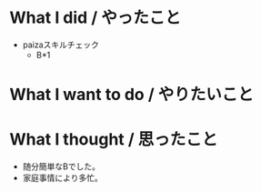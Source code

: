 # What I did / やったこと
- paizaスキルチェック
  - B\*1

# What I want to do / やりたいこと

# What I thought / 思ったこと
- 随分簡単なBでした。
- 家庭事情により多忙。
